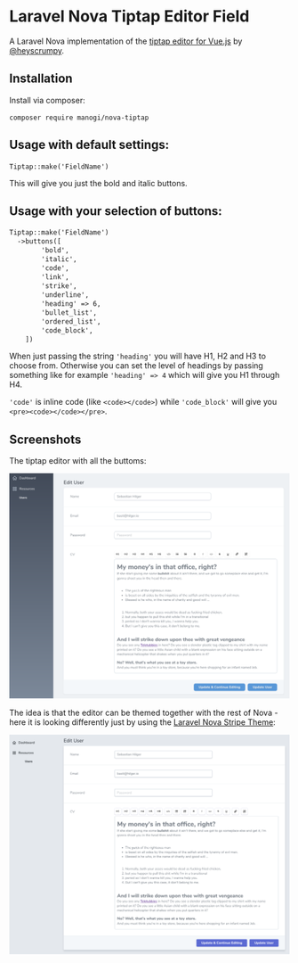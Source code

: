 # Laravel Nova Tiptap Editor Field

A Laravel Nova implementation of the [tiptap editor for Vue.js](https://github.com/heyscrumpy/tiptap) by [@heyscrumpy](https://github.com/heyscrumpy).

## Installation

Install via composer:

```
composer require manogi/nova-tiptap
```

## Usage with default settings:

```
Tiptap::make('FieldName')
```

This will give you just the bold and italic buttons.

## Usage with your selection of buttons:

```
Tiptap::make('FieldName')
  ->buttons([
        'bold',
        'italic',
        'code',
        'link',
        'strike',
        'underline',
        'heading' => 6,
        'bullet_list',
        'ordered_list',
        'code_block',
    ])
```

When just passing the string `'heading'` you will have H1, H2 and H3 to choose from. Otherwise you can set the level of headings by passing something like for example `'heading' => 4` which will give you H1 through H4.

`'code'` is inline code (like `<code></code>`) while `'code_block'` will give you `<pre><code></code></pre>`.

## Screenshots

The tiptap editor with all the buttoms:

![the tiptap editor with all the buttons](readme-images/tiptap-regular.png)

The idea is that the editor can be themed together with the rest of Nova - here it is looking differently just by using the [Laravel Nova Stripe Theme](https://github.com/jameslkingsley/nova-stripe-theme):

![the tiptap editor with all the buttons](readme-images/tiptap-stripe.png)
